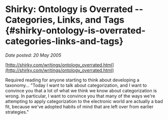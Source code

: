 # Shirky: Ontology is Overrated -- Categories, Links, and Tags {#shirky-ontology-is-overrated-categories-links-and-tags}

_Date posted: 20 May 2005_

[http://shirky.com/writings/ontology_overrated.html](http://shirky.com/writings/ontology_overrated.html)

Required reading for anyone starting to think about developing a taxonomy... "Today I want to talk about categorization, and I want to convince you that a lot of what we think we know about categorization is wrong. In particular, I want to convince you that many of the ways we're attempting to apply categorization to the electronic world are actually a bad fit, because we've adopted habits of mind that are left over from earlier strategies."
